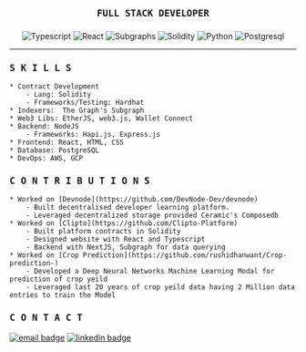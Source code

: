 <h3 align="center">
    <samp>
        <h4> FULL STACK DEVELOPER </h4>
    </samp>
</h3>

<!-- languages -->
<p align="center">
    <img alt="Typescript" src="https://img.shields.io/badge/-Typescript-1572B6?style=flat-square&logo=Typescript&logoColor=white">
    <img alt="React" src="https://img.shields.io/badge/-React-088da5?style=flat-square&logo=React&logoColor=white">
    <img alt="Subgraphs" src="https://img.shields.io/badge/-Subgraphs-9F418E?style=flat-square&logo=Graphql&logoColor=white">
    <img alt="Solidity" src="https://img.shields.io/badge/-Solidity-3f3138?style=flat-square&logo=Solidity&logoColor=white">
    <img alt="Python" src="https://img.shields.io/badge/-Python-ff7f50?style=flat-square&logo=Python&logoColor=white">
    <img alt="Postgresql" src="https://img.shields.io/badge/-Postgresql-3776AB?style=flat-square&logo=Postgresql&logoColor=white">
</p>

----- 

<h3>
    <samp>S K I L L S</samp>
</h3>

```
* Contract Development
    - Lang: Solidity
    - Frameworks/Testing: Hardhat
* Indexers:  The Graph's Subgraph
* Web3 Libs: EtherJS, web3.js, Wallet Connect
* Backend: NodeJS
    - Frameworks: Hapi.js, Express.js
* Frontend: React, HTML, CSS
* Database: PostgreSQL
* DevOps: AWS, GCP
```

<h3>
    <samp>C O N T R I B U T I O N S</samp>
</h3>

```
* Worked on [Devnode](https://github.com/DevNode-Dev/devnode)
    - Built decentralised developer learning platform.
    - Leveraged decentralized storage provided Ceramic's Composedb
* Worked on [Clipto](https://github.com/Clipto-Platform)
    - Built platform contracts in Solidity
    - Designed website with React and Typescript
    - Backend with NextJS, Subgraph for data querying
* Worked on [Crop Prediction](https://github.com/rushidhanwant/Crop-prediction-)
    - Developed a Deep Neural Networks Machine Learning Modal for prediction of crop yeild
    - Leveraged last 20 years of crop yeild data having 2 Million data entries to train the Model
```

<h3>
    <samp>C O N T A C T</samp>
</h3>

[![email badge](https://img.shields.io/badge/@rushikesh_dhanwant-30302f?style=flat&logo=gmail)](mailto:rushikesh.dhanwant@launchventures.co)
[![linkedin badge](https://img.shields.io/badge/Rushikesh_Dhanwant-30302f?style=flat&logo=linkedin)](https://www.linkedin.com/in/rushikesh-dhanwant-20063716b/)


<!-- That's it folks -->
